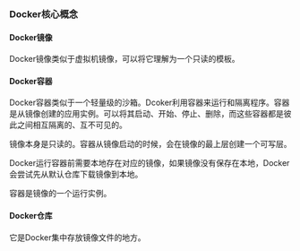 ### Docker核心概念

#### Docker镜像

Docker镜像类似于虚拟机镜像，可以将它理解为一个只读的模板。

#### Docker容器

Docker容器类似于一个轻量级的沙箱。Dcoker利用容器来运行和隔离程序。容器是从镜像创建的应用实例。可以将其启动、开始、停止、删除，而这些容器都是彼此之间相互隔离的、互不可见的。

镜像本身是只读的。容器从镜像启动的时候，会在镜像的最上层创建一个可写层。

Docker运行容器前需要本地存在对应的镜像，如果镜像没有保存在本地，Docker会尝试先从默认仓库下载镜像到本地。

容器是镜像的一个运行实例。

#### Docker仓库

它是Docker集中存放镜像文件的地方。

